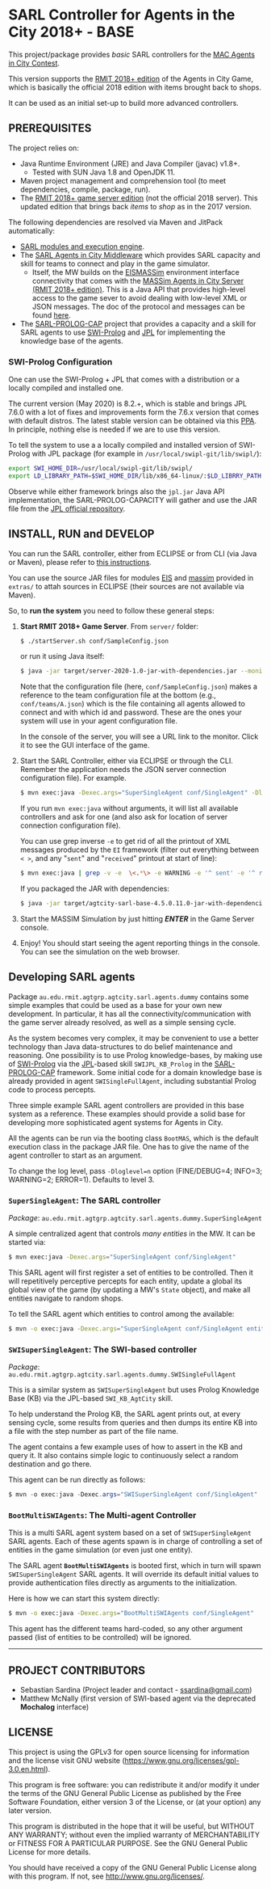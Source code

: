 # SARL Controller for Agents in the City 2018+ - BASE

This project/package provides _basic_ SARL controllers for the [MAC Agents in City Contest](https://multiagentcontest.org/).

This version supports the [RMIT 2018+ edition](https://github.com/ssardina-agts/agtcity-server) of the Agents in City Game, which is basically the official 2018 edition with items brought back to shops.

It can be used as an initial set-up to build more advanced controllers.

## PREREQUISITES

The project relies on:


- Java Runtime Environment (JRE) and Java Compiler (javac) v1.8+. 
    - Tested with SUN Java 1.8 and OpenJDK 11.
- Maven project management and comprehension tool (to meet dependencies, compile, package, run).
- The [RMIT 2018+ game server edition](https://github.com/ssardina-agts/agtcity-server) (not the official 2018 server). This updated edition that brings back _items_ to _shop_ as in the 2017 version.
  
The following  dependencies are resolved via Maven and JitPack automatically:

- [SARL modules and execution engine](http://mvnrepository.com/artifact/io.sarl.maven).
- The [SARL Agents in City Middleware](https://github.com/ssardina-agts/agtcity-sarl-mw) which provides SARL capacity and skill for teams to connect and play in the game simulator.
  - Itself, the MW builds on the [EISMASSim](https://github.com/ssardina-agts/agtcity-server/tree/master/eismassim) environment interface connectivity that comes with the [MASSim Agents in City Server (RMIT 2018+ edition)](https://github.com/ssardina-agts/agtcity-server). This is a Java API that provides high-level access to the game sever to avoid dealing with low-level XML or JSON messages. The doc of the protocol and messages can be found [here](https://github.com/ssardina-agts/agtcity-server/blob/master/docs/eismassim.md).
- The [SARL-PROLOG-CAP](https://github.com/ssardina-agts/sarl-prolog-cap) project that provides a capacity and a skill for SARL agents to use [SWI-Prolog](http://www.swi-prolog.org/) and [JPL](https://jpl7.org/) for implementing the knowledge base of the agents.

### SWI-Prolog Configuration

One can use the SWI-Prolog + JPL that comes with a distribution or a locally compiled and installed one.

The current version (May 2020) is 8.2.+, which is stable and brings JPL 7.6.0 with a lot of fixes and improvements form the 7.6.x version that comes with default distros. The latest stable version can be obtained via this [PPA](https://www.swi-prolog.org/build/PPA.html). In principle, nothing else is needed if we are to use this version.

To tell the system to use a a locally compiled and installed version of SWI-Prolog with JPL package (for example in `/usr/local/swipl-git/lib/swipl/`):

```bash
export SWI_HOME_DIR=/usr/local/swipl-git/lib/swipl/
export LD_LIBRARY_PATH=$SWI_HOME_DIR/lib/x86_64-linux/:$LD_LIBRRY_PATH
```

Observe while either framework brings also the `jpl.jar` Java API implementation, the SARL-PROLOG-CAPACITY will gather and use the JAR file from the [JPL official repository](https://github.com/SWI-Prolog/packages-jpl).

## INSTALL, RUN and DEVELOP

You can run the SARL controller, either from ECLIPSE or from CLI (via Java or Maven), please refer to [this instructions](https://gist.github.com/ssardina/43d6e6f469921e5f692b37304f952d43#4-running-a-sarl-application).

You can use the source JAR files for modules [EIS](https://github.com/eishub/eis) and [massim](https://github.com/eishub/massim) provided in `extras/` to attah sources in ECLIPSE (their sources are not available via Maven).


So, to **run the system** you need to follow these general steps:

1. **Start RMIT 2018+ Game Server**. From `server/` folder:

	```bash
	$ ./startServer.sh conf/SampleConfig.json
	```

	or run it using Java itself:

	```bash
	$ java -jar target/server-2020-1.0-jar-with-dependencies.jar --monitor 8001 -conf conf/SampleConfig.json
	```

	Note that the configuration file (here, `conf/SampleConfig.json`) makes a reference to the team configuration file at the bottom (e.g., `conf/teams/A.json`) which is the file containing all agents allowed to connect and with which id and password. These are the ones your system will use in your agent configuration file.

	In the console of the server, you will see a URL link to the monitor. Click it to see the GUI interface of the game.

2. Start the SARL Controller, either via ECLIPSE or through the CLI. Remember the application needs the JSON server connection configuration file). For example.

	```bash
	$ mvn exec:java -Dexec.args="SuperSingleAgent conf/SingleAgent" -Dloglevel=4
	```

	If you run `mvn exec:java` without arguments, it will list all available controllers and ask for one (and also ask for location of server connection configuration file).
	
	You can use grep inverse `-e` to get rid of all the printout of XML messages produced by the `EI` framework (filter out everything between `< >`, and any "`sent`" and "`received`" printout at start of line):

 	```bash
	$ mvn exec:java | grep -v -e  \<.*\> -e WARNING -e '^ sent' -e '^ received'
	```

	If you packaged the JAR with dependencies:

	```bash
	$ java -jar target/agtcity-sarl-base-4.5.0.11.0-jar-with-dependencies.jar io.sarl.sre.boot.Boot SuperSingleAgent -Dloglevel=4
	```

3. Start the MASSIM Simulation by just hitting **_ENTER_** in the Game Server console.
4. Enjoy! You should start seeing the agent reporting things in the console. You can see the simulation on the web browser.

## Developing SARL agents

Package `au.edu.rmit.agtgrp.agtcity.sarl.agents.dummy` contains some simple examples that could be used as a base for your own new development. In particular, it has all the connectivity/communication with the game server already resolved, as well as a simple sensing cycle.

As the system becomes very complex, it may be convenient to use a better technology than Java data-structures to do belief maintenance and reasoning. One possibility is to use Prolog knowledge-bases, by making use of [SWI-Prolog](https://www.swi-prolog.org/) via the [JPL](https://jpl7.org/)-based skill `SWIJPL_KB_Prolog` in the [SARL-PROLOG-CAP](https://github.com/ssardina-agts/sarl-prolog-cap) framework. Some initial code for a domain knowledge base is already provided in agent `SWISingleFullAgent`, including substantial Prolog code to process percepts.

Three simple example SARL agent controllers are provided in this base system as a reference. These examples should provide a solid base for developing more sophisticated agent systems for Agents in City.

All the agents can be run via the booting class `BootMAS`, which is the default execution class in the package JAR file. One has to give the name of the agent controller to start as an argument.

To change the log level, pass `-Dloglevel=n` option (FINE/DEBUG=4; INFO=3; WARNING=2; ERROR=1). Defaults to level 3.

### **`SuperSingleAgent`**: The SARL controller

_Package_: `au.edu.rmit.agtgrp.agtcity.sarl.agents.dummy.SuperSingleAgent`

A simple centralized agent that controls _many entities_ in the MW. It can be started via:

```bash
$ mvn exec:java -Dexec.args="SuperSingleAgent conf/SingleAgent"
```

This SARL agent will first register a set of entities to be controlled. Then it will repetitively perceptive percepts for each entity, update a global its global view of the game (by updating a MW's `State` object), and make all entities navigate to random shops.

To tell the SARL agent which entities to control among the available:

```bash
$ mvn -o exec:java -Dexec.args="SuperSingleAgent conf/SingleAgent entityA1 entityA2 entityA3" 
```

### **`SWISuperSingleAgent`**: The SWI-based controller

_Package_: `au.edu.rmit.agtgrp.agtcity.sarl.agents.dummy.SWISingleFullAgent`

This is a similar system as `SWISuperSingleAgent` but uses Prolog  Knowledge Base (KB) via the JPL-based `SWI_KB_AgtCity` skill.

To help understand the Prolog KB, the SARL agent prints out, at every sensing cycle, some results from queries and then dumps its entire KB into a file with the step number as part of the file name.

The agent contains a few example uses of how to assert in the KB and query it. It also contains simple logic to continuously select a random destination and go there.

This agent can be run directly as follows:

```java
$ mvn -o exec:java -Dexec.args="SWISuperSingleAgent conf/SingleAgent"
```

### **`BootMultiSWIAgents`**: The Multi-agent Controller

This is a multi SARL agent system based on a set of `SWISuperSingleAgent` SARL agents. Each of these agents spawn is in charge of controlling a set of entities in the game simulation (or even just one entity).

The SARL agent **`BootMultiSWIAgents`** is booted first, which in turn will spawn `SWISuperSingleAgent` SARL agents. It will override its default initial values to provide authentication files directly as arguments to the initialization.

Here is how we can start this system directly:

```bash
$ mvn -o exec:java -Dexec.args="BootMultiSWIAgents conf/SingleAgent"
```

This agent has the different teams hard-coded, so any other argument passed (list of entities to be controlled) will be ignored.

----------------------------
## PROJECT CONTRIBUTORS

* Sebastian Sardina (Project leader and contact - ssardina@gmail.com)
* Matthew McNally (first version of SWI-based agent via the deprecated **Mochalog** interface)

## LICENSE ##

This project is using the GPLv3 for open source licensing for information and the license visit GNU website (https://www.gnu.org/licenses/gpl-3.0.en.html).

This program is free software: you can redistribute it and/or modify it under the terms of the GNU General Public License as published by the Free Software Foundation, either version 3 of the License, or (at your option) any later version.

This program is distributed in the hope that it will be useful, but WITHOUT ANY WARRANTY; without even the implied warranty of
MERCHANTABILITY or FITNESS FOR A PARTICULAR PURPOSE.  See the GNU General Public License for more details.

You should have received a copy of the GNU General Public License along with this program.  If not, see <http://www.gnu.org/licenses/>.